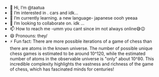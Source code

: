 - 👋 Hi, I’m @taatua
- 👀 I’m interested in . cars and idk...
- 🌱 I’m currently learning. a new language- japanese oooh yeeaa
- 💞️ I’m looking to collaborate on. idk ...
- 📫 How to reach me -umm you cant since im not always online😅😉
- 😄 Pronouns: they/
- ⚡ Fun fact: There are more possible iterations of a game of chess than there are atoms in the known universe. The number of possible unique chess games is estimated to be around 10^120, while the estimated number of atoms in the observable universe is "only" about 10^80. This incredible complexity highlights the vastness and richness of the game of chess, which has fascinated minds for centuries!

<!---
taatua/taatua is ✨ special ✨ with epilepsy..😀
